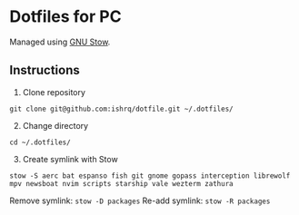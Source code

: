 # Dotfiles for PC

Managed using [GNU Stow](https://www.gnu.org/software/stow/).


## Instructions

1. Clone repository
```
git clone git@github.com:ishrq/dotfile.git ~/.dotfiles/
```

2. Change directory
```
cd ~/.dotfiles/
```

3. Create symlink with Stow
```
stow -S aerc bat espanso fish git gnome gopass interception librewolf mpv newsboat nvim scripts starship vale wezterm zathura
```

Remove symlink: `stow -D packages`
Re-add symlink: `stow -R packages`
